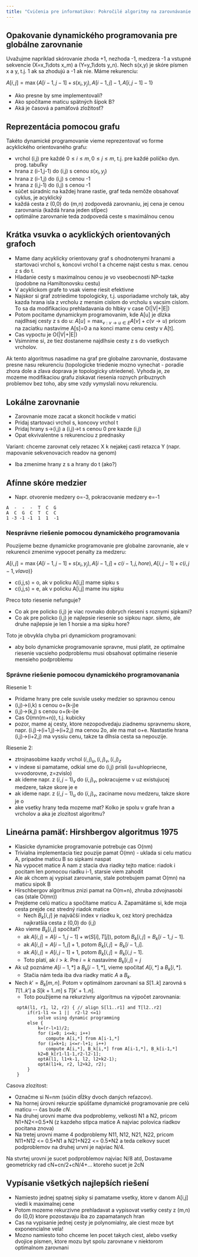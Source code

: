 ```yaml
---
title: "Cvičenia pre informatikov: Pokročilé algoritmy na zarovnávanie sekvencií"
---
```


## Opakovanie dynamického programovania pre globálne zarovnanie

Uvažujme napríklad skórovanie zhoda +1, nezhoda -1, medzera -1 a vstupné
sekvencie \(X=x_1\dots x_m\) a \(Y=y_1\dots y_n\). Nech s(x,y) je skóre
písmen x a y, t.j. 1 ak sa zhodujú a -1 ak nie. Máme rekurenciu:

$A[i,j]=\max\left\{A[i-1,j-1]+s(x_i,y_j), A[i-1,j]-1, A[i,j-1]-1\right\}$

  - Ako presne by sme implementovali?
  - Ako spočítame maticu spätných šípok B?
  - Aká je časová a pamäťová zložitosť?

## Reprezentácia pomocou grafu

Takéto dynamické programovanie vieme reprezentovať vo forme acyklického
orientovaného grafu:

  - vrchol (i,j) pre každé $0\le i\le m, 0\le j \le m$, t.j. pre každé
    políčko dyn. prog. tabuľky
  - hrana z (i-1,j-1) do (i,j) s cenou $s(x_i,y_j)$
  - hrana z (i-1,j) do (i,j) s cenou -1
  - hrana z (i,j-1) do (i,j) s cenou -1
  - súčet súradníc na každej hrane rastie, graf teda nemôže obsahovať
    cyklus, je acyklický
  - každá cesta z (0,0) do (m,n) zodpovedá zarovnaniu, jej cena je cenou
    zarovnania (každá hrana jeden stĺpec)
  - optimálne zarovnanie teda zodpovedá ceste s maximálnou cenou

## Krátka vsuvka o acyklických orientovaných grafoch

  - Mame dany acyklicky orientovany graf s ohodnotenymi hranami a
    startovaci vrchol s, koncovi vrchol t a chceme najst cestu s max.
    cenou z s do t.
  - Hladanie cesty s maximalnou cenou je vo vseobecnosti NP-tazke
    (podobne na Hamiltonovsku cestu)
  - V acyklickom grafe to vsak vieme riesit efektivne
  - Najskor si graf zotriedime topologicky, t.j. usporiadame vrcholy
    tak, aby kazda hrana isla z vrcholu z mensim cislom do vrcholu s
    vacsim cislom. To sa da modifikaciou prehladavania do hlbky v case
    O(|V|+|E|)
  - Potom pocitame dynamickym programovanim, kde A\[u\] je dlzka
    najdlhsej cesty z s do u:
    $A[u] = \max_{v:v\rightarrow u\in E} A[v]+c(v\rightarrow u)$
    pricom na zaciatku nastavime A\[s\]=0 a na konci mame cenu cesty v
    A\[t\].
  - Cas vypoctu je O(|V|+|E|)
  - Vsimnime si, ze tiez dostaneme najdlhsie cesty z s do vsetkych
    vrcholov.

Ak tento algoritmus nasadime na graf pre globalne zarovnanie, dostavame
presne nasu rekurenciu (topologicke triedenie mozno vynechat - poradie
zhora dole a zlava doprava je topologicky utriedene). Vyhoda je, ze
mozeme modifikaciou grafu ziskavat riesenia roznych pribuznych problemov
bez toho, aby sme vzdy vymyslali novu rekurenciu.

## Lokálne zarovnanie

  - Zarovnanie moze zacat a skoncit hocikde v matici
  - Pridaj startovaci vrchol s, koncovy vrchol t
  - Pridaj hrany s-\>(i,j) a (i,j)-\>t s cenou 0 pre kazde (i,j)
  - Opat ekvivalentne s rekurenciou z prednasky

Variant: chceme zarovnat cely retazec X k nejakej casti retazca Y (napr.
mapovanie sekvenovacich readov na genom)

  - Iba zmenime hrany z s a hrany do t (ako?)

## Afínne skóre medzier

  - Napr. otvorenie medzery o=-3, pokracovanie medzery e=-1

```
A  -  -  -  T  C  G
A  C  G  C  T  C  C
1 -3 -1 -1  1  1  -1
```

### Nesprávne riešenie pomocou dynamického programovania

Pouzijeme bezne dynamicke programovanie pre globalne zarovnanie, ale v
rekurencii zmenime vypocet penalty za medzeru:

$A[i,j]=\max\left\{A[i-1,j-1]+s(x_i,y_j), A[i-1,j]+c(i-1,j,hore), A[i,j-1]+c(i,j-1,vlavo)\right\}$

  - c(i,j,s) = o, ak v policku A\[i,j\] mame sipku s
  - c(i,j,s) = e, ak v policku A\[i,j\] mame inu sipku

Preco toto riesenie nefunguje?

  - Co ak pre policko (i,j) je viac rovnako dobrych rieseni s roznymi
    sipkami?
  - Co ak pre policko (i,j) je najlepsie riesenie so sipkou napr. sikmo,
    ale druhe najlepsie je len 1 horsie a ma sipku hore?

Toto je obvykla chyba pri dynamickom programovani:

  - aby bolo dynamicke programovanie spravne, musi platit, ze optimalne
    riesenie vacsieho podproblemu musi obsahovat optimalne riesenie
    mensieho podproblemu

### Správne riešenie pomocou dynamického programovanania

Riesenie 1:

  - Pridame hrany pre cele suvisle useky medzier so spravnou cenou
  - (i,j)-\>(i,k) s cenou o+(k-j)e
  - (i,j)-\>(k,j) s cenou o+(k-i)e
  - Cas O(mn(m+n)), t.j. kubicky
  - pozor, mame aj cesty, ktore nezopodvedaju ziadnemu spravnemu skore,
    napr. (i.j)-\>(i+1,j)-\>(i+2,j) ma cenou 2o, ale ma mat o+e.
    Nastastie hrana (i,j)-\>(i+2,j) ma vyssiu cenu, takze ta dlhsia
    cesta sa nepouzije.

Riesenie 2:

  - ztrojnasobime kazdy vrchol $(i,j)_u, (i,j)_v, (i,j)_z$
  - v indexe si pamatame, odkial sme do (i,j) prisli (u=uhlopriecne,
    v=vodorovne, z=zvislo)
  - ak ideme napr. z $(i,j-1)_v$ do $(i,j)_v$, pokracujeme v uz
    existujucej medzere, takze skore je e
  - ak ideme napr. z $(i,j-1)_u$ do $(i,j)_v$, zaciname novu
    medzeru, takze skore je o
  - ake vsetky hrany teda mozeme mat? Kolko je spolu v grafe hran a
    vrcholov a aka je zlozitost algoritmu?

## Lineárna pamäť: Hirshbergov algoritmus 1975

  - Klasicke dynamicke programovanie potrebuje cas O(nm)
  - Trivialna implementacia tiez pouzije pamat O(mn) - uklada si celu
    maticu A, pripadne maticu B so sipkami naspat
  - Na vypocet matice A nam z stacia dva riadky tejto matice: riadok i
    pocitam len pomocou riadku i-1, starsie viem zahodit
  - Ale ak chcem aj vypisat zarovnanie, stale potrebujem pamat O(mn) na
    maticu sipok B
  - Hirschbergov algoritmus znizi pamat na O(m+n), zhruba zdvojnasobi
    cas (stale O(mn))
  - Prejdeme celú maticu a spočítame maticu A. Zapamätáme si, kde moja
    cesta prejde cez stredný riadok matice
      - Nech $B_k[i,j]$ je najväčší index v riadku k, cez ktorý
        prechádza najkratšia cesta z (0,0) do (i,j)
  - Ako vieme $B_k[i,j]$ spočítať?
      - ak $A[i,j] = A[i-1,j-1]+w(S[i],T[j])$, potom
        $B_k[i,j]=B_k[i-1,j-1]$.
      - ak $A[i,j]=A[i-1,j]+1$, potom $B_k[i,j]=B_k[i-1,j]$.
      - ak $A[i,j]=A[i,j-1]+1$, potom $B_k[i,j]=B_k[i,j-1]$.
      - Toto platí, ak $i>k$. Pre $i=k$ nastavíme $B_k[i,j]=j$
  - Ak už poznáme $A[i-1,*]$ a $B_k[i-1,*]$, vieme spočítať $A[i,*]$
    a $B_k[i,*]$.
      - Stačia nám teda iba dva riadky matíc $A$ a $B_k$.
  - Nech $k'=B_k[m,n]$. Potom v optimálnom zarovnaní sa $S[1..k]$
    zarovná s $T[1..k']$ a $S[k+1..m]$ s $T[k'+1..n]$.
      - Toto použijeme na rekurzívny algoritmus na výpočet zarovnania:

```
    optA(l1, r1, l2, r2) { // align S[l1..r1] and T[l2..r2]
        if(r1-l1 <= 1 ||  r2-l2 <=1) 
            solve using dynamic programming
        else {
            k=(r-l+1)/2;
            for (i=0; i<=k; i++) 
               compute A[i,*] from A[i-1,*]
            for (i=k+1; i<=r-l+1; i++) 
               compute A[i,*], B_k[i,*] from A[i-1,*], B_k[i-1,*]
            k2=B_k[r1-l1-1,r2-l2-1];
            optA(l1, l1+k-1, l2, l2+k2-1); 
            optA(l1+k, r2, l2+k2, r2); 
        }
    }
```

Casova zlozitost:

  - Označme si N=nm (súčin dĺžky dvoch daných reťazcov).
  - Na hornej úrovni rekurzie spúšťame dynamické programovanie pre celú
    maticu -- čas bude $cN$.
  - Na druhej urovni mame dva podproblemy, velkosti N1 a N2, pricom
    N1+N2\<=0.5\*N (z kazdeho stlpca matice A najviac polovica riadkov
    pocitana znova)
  - Na tretej urovni mame 4 podproblemy N11, N12, N21, N22, pricom
    N11+N12 \<= 0.5\*N1 a N21+N22 \<= 0.5\*N2 a teda celkovy sucet
    podproblemov na druhej urvni je najviac N/4.

Na stvrtej urovni je sucet podproblemov najviac N/8 atd, Dostavame
geometricky rad cN+cn/2+cN/4+... ktoreho sucet je 2cN

## Vypísanie všetkých najlepších riešení

  - Namiesto jednej spatnej sipky si pamatame vsetky, ktore v danom
    A\[i,j\] viedli k maximalnej cene
  - Potom mozeme rekurzivne prehladavat a vypisovat vsetky cesty z (m,n)
    do (0,0) ktore pozostavaju iba zo zapamatanych hran
  - Cas na vypisanie jednej cesty je polynomialny, ale ciest moze byt
    exponencialne vela!
  - Mozno namiesto toho chceme len pocet takych ciest, alebo vsetky
    dvojice pismen, ktore mozu byt spolu zarovnane v niektorom
    optimalnom zarovnani

